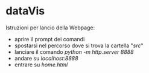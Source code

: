 # dataVis
Istruzioni per lancio della Webpage:
- aprire il prompt dei comandi
- spostarsi nel percorso dove si trova la cartella "*src*"
- lanciare il comando *python -m http.server 8888*
- andare su *localhost:8888*
- entrare su *home.html*